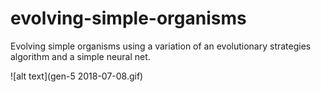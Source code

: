 # evolving-simple-organisms
Evolving simple organisms using a variation of an evolutionary strategies algorithm and a simple neural net.

![alt text](gen-5 2018-07-08.gif)

